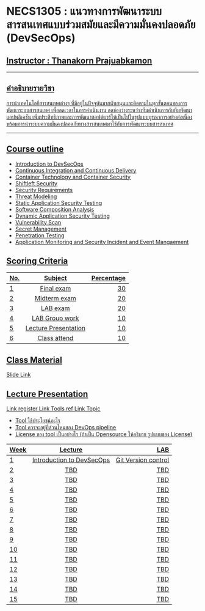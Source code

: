 # NECS1305 : แนวทางการพัฒนาระบบสารสนเทศแบบร่วมสมัยและมีความมั่นคงปลอดภัย (DevSecOps)

## <u> Instructor : Thanakorn Prajuabkamon<u>
___
## คำอธิบายรายวิชา
การนำเทคโนโลยีสารสนเทศต่างๆ ที่มีอยู่ในปัจจุบันมาสนับสนุนและติดตามในทุกขั้นตอนของการพัฒนาระบบสารสนเทศ เพื่อลดเวลาในการดำเนินงาน ลดช่องว่างระหว่างทีมดำเนินการกับทีมพัฒนาแอปพลิเคชัน เพิ่มประสิทธิภาพและการพัฒนาซอฟต์แวร์ให้เป็นไปในรูปแบบบูรณาการอย่างต่อเนื่อง พร้อมการนำระบบความมั่นคงปลอดภัยทางสารสนเทศมาใช้กับการพัฒนาระบบสารสนเทศ

___

## <u>Course outline<u>
-   Introduction to DevSecOps
-   Continuous Integration and Continuous Delivery
-   Container Technology and Container Security
-   Shiftleft Security
-   Security Requirements
-   Threat Modeling
-   Static Application Security Testing
-   Software Composition Analysis
-   Dynamic Application Security Testing
-   Vulnerability Scan
-   Secret Management
-   Penetration Testing
-   Application Monitoring and Security Incident and Event Mangaement

## <u>Scoring Criteria<u>

| No.   |      Subject      |  Percentage |
|----------|:-------------:|------:|
| 1 |  Final exam   |   30  |
| 2 |  Midterm exam |   20  |
| 3 |  LAB exam |   20  |
| 4 |  LAB Group work   |   10  |
| 5 |  Lecture Presentation |   10  |
| 6 |  Class attend |   10  |

## <u>Class Material<u>
Slide [Link](https://drive.google.com/drive/folders/1y8sIRnEyANl8b0N7At7XYive93vtCcsK?usp=share_link)

## <u>Lecture Presentation<u>
Link register [Link](https://docs.google.com/spreadsheets/d/1HzgVqBSQaW3XRNKtT431gZ_53hwLYYIYk0qEDF6yJKc/edit?usp=sharing)
Tools ref [Link](https://digital.ai/learn/devops-periodic-table/)
<u>Topic<u>
-   Tool ใช้ประโยชน์อะไร
-   Tool ควรจะอยู่ที่ส่วนไหนของ DevOps pipeline
-   License ของ tool เป็นอย่างไร (ถ้าเป็น Opensource ให้อธิบาย รูปแบบของ License)

| Week   |      Lecture      |  LAB |
|----------|:-------------:|------:|
| 1 |  Introduction to DevSecOps | Git Version control |
| 2 |    TBD   |   TBD |
| 3 |    TBD   |   TBD |
| 4 |    TBD   |   TBD |
| 5 |    TBD   |   TBD |
| 6 |    TBD   |   TBD |
| 7 |    TBD   |   TBD |
| 8 |    TBD   |   TBD |
| 9 |    TBD   |   TBD |
| 10 |    TBD   |   TBD |
| 11 |    TBD   |   TBD |
| 12 |    TBD   |   TBD |
| 13 |    TBD   |   TBD |
| 14 |    TBD   |   TBD |
| 15 |    TBD   |   TBD |


